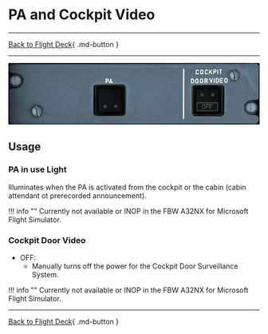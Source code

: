 # PA and Cockpit Video

---

[Back to Flight Deck](../index.md){ .md-button }

---


![PA and Cockpit Video Panel](../../../assets/a32nx-briefing/overhead-panel/pa-cockpit-video.jpg "PA and Cockpit Video Panel")

## Usage

### PA in use Light

Illuminates when the PA is activated from the cockpit or the cabin (cabin attendant ot prerecorded announcement).

!!! info ""
    Currently not available or INOP in the FBW A32NX for Microsoft Flight Simulator.

### Cockpit Door Video

- OFF:
    - Manually turns off the power for the Cockpit Door Surveillance System.

!!! info ""
    Currently not available or INOP in the FBW A32NX for Microsoft Flight Simulator.

---

[Back to Flight Deck](../index.md){ .md-button }

